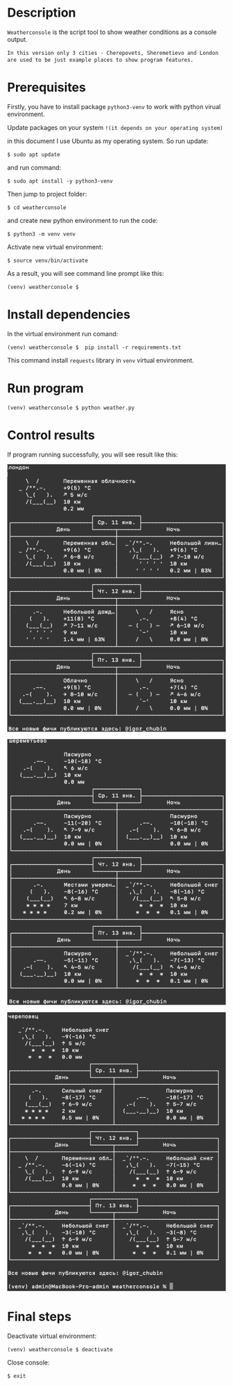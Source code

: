 # Description

`Weatherconsole` is the script tool to show weather conditions as a console output. 

    In this version only 3 cities - Cherepovets, Sheremetievo and London are used to be just example places to show program features. 


# Prerequisites

Firstly, you have to install package `python3-venv` to work with python virual environment.

Update packages on your system `!(it depends on your operating system)`

in this document I use Ubuntu as my operating system. So run update:
```console
$ sudo apt update
```

and run command:
```console
$ sudo apt install -y python3-venv
```

Then jump to project folder:
```console
$ cd weatherconsole
```

and create new python environment to run the code:
```console
$ python3 -m venv venv
```

Activate new virtual environment:
```console
$ source venv/bin/activate
```

As a result, you will see command line prompt like this:
```console
(venv) weatherconsole $ 
```

# Install dependencies

In the virtual environment run comand:

```console
(venv) weatherconsole $  pip install -r requirements.txt
```

This command install `requests` library in `venv` virtual environment.

# Run program 

    (venv) weatherconsole $ python weather.py

# Control results

If program running successfully, you will see result like this:

![Alt text](img/london.png?raw=true "London")

![Alt text](img/sheremetievo.png?raw=true "Sheremetievo")

![Alt text](img/cherepovets.png?raw=true "Cherepovets")


# Final steps

Deactivate virtual environment:

```console
(venv) weatherconsole $ deactivate
```

Close console:
```console
$ exit
```

